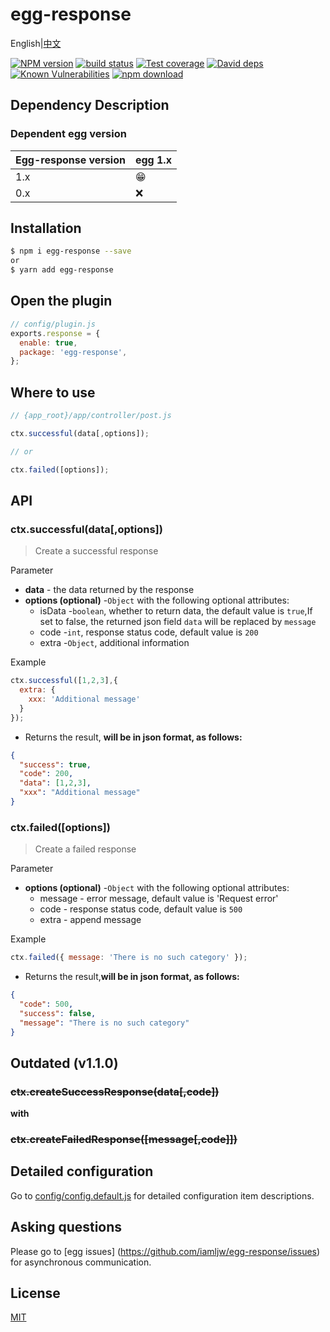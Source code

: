 # egg-response

English|[中文](./README.zh_CN.md)

[![NPM version][npm-image]][npm-url]
[![build status][travis-image]][travis-url]
[![Test coverage][codecov-image]][codecov-url]
[![David deps][david-image]][david-url]
[![Known Vulnerabilities][snyk-image]][snyk-url]
[![npm download][download-image]][download-url]

[npm-image]: https://img.shields.io/npm/v/egg-response.svg?style=flat-square
[npm-url]: https://npmjs.org/package/egg-response
[travis-image]: https://img.shields.io/travis/eggjs/egg-response.svg?style=flat-square
[travis-url]: https://travis-ci.org/eggjs/egg-response
[codecov-image]: https://img.shields.io/codecov/c/github/eggjs/egg-response.svg?style=flat-square
[codecov-url]: https://codecov.io/github/eggjs/egg-response?branch=master
[david-image]: https://img.shields.io/david/eggjs/egg-response.svg?style=flat-square
[david-url]: https://david-dm.org/eggjs/egg-response
[snyk-image]: https://snyk.io/test/npm/egg-response/badge.svg?style=flat-square
[snyk-url]: https://snyk.io/test/npm/egg-response
[download-image]: https://img.shields.io/npm/dm/egg-response.svg?style=flat-square
[download-url]: https://npmjs.org/package/egg-response

<!--
Description here.
-->

## Dependency Description

### Dependent egg version

Egg-response version | egg 1.x
--- | ---
1.x | 😁
0.x | ❌

## Installation

```bash
$ npm i egg-response --save
or
$ yarn add egg-response
```

## Open the plugin

```js
// config/plugin.js
exports.response = {
  enable: true,
  package: 'egg-response',
};
```
## Where to use
```js
// {app_root}/app/controller/post.js

ctx.successful(data[,options]);

// or

ctx.failed([options]);
```
## API
### ctx.successful(data[,options])
>Create a successful response

Parameter  
  - **data** - the data returned by the response
  - **options (optional)** -`Object` with the following optional attributes:  
    - isData -`boolean`, whether to return data, the default value is `true`,If set to false, the returned json field `data` will be replaced by `message`
    - code -`int`, response status code, default value is `200`
    - extra -`Object`, additional information

Example  
``` js
ctx.successful([1,2,3],{
  extra: {
    xxx: 'Additional message'
  }
});
```  
  - Returns the result, **will be in json format, as follows:**  
```json
{
  "success": true,
  "code": 200,
  "data": [1,2,3],
  "xxx": "Additional message"
}
```

### ctx.failed([options])
>Create a failed response

Parameter  
  - **options (optional)** -`Object` with the following optional attributes:
    - message - error message, default value is 'Request error'
    - code - response status code, default value is `500`
    - extra - append message

Example  
```js
ctx.failed({ message: 'There is no such category' });
```
  - Returns the result,**will be in json format, as follows:**  
```json
{
  "code": 500,
  "success": false,
  "message": "There is no such category"
}
```

## Outdated (v1.1.0)

### ~~ctx.createSuccessResponse(data[,code])~~

**with**

### ~~ctx.createFailedResponse([message[,code]])~~

## Detailed configuration

Go to [config/config.default.js](config/config.default.js) for detailed configuration item descriptions.


## Asking questions

Please go to [egg issues] (https://github.com/iamljw/egg-response/issues) for asynchronous communication.

## License

[MIT](LICENSE)